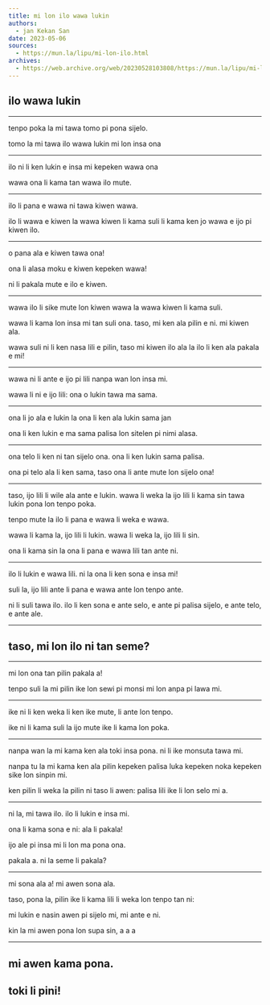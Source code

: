 ```yaml
---
title: mi lon ilo wawa lukin
authors:
  - jan Kekan San
date: 2023-05-06
sources:
  - https://mun.la/lipu/mi-lon-ilo.html
archives:
  - https://web.archive.org/web/20230528103808/https://mun.la/lipu/mi-lon-ilo.html
---
```


## ilo wawa lukin

---

tenpo poka la mi tawa tomo pi pona sijelo.

tomo la mi tawa ilo wawa lukin mi lon insa ona

---

ilo ni li ken lukin e insa mi kepeken wawa ona

wawa ona li kama tan wawa ilo mute.

---

ilo li pana e wawa ni tawa kiwen wawa.

ilo li wawa e kiwen la wawa kiwen li kama suli li kama ken jo wawa e ijo pi kiwen ilo.

---

o pana ala e kiwen tawa ona!

ona li alasa moku e kiwen kepeken wawa!

ni li pakala mute e ilo e kiwen.

---

wawa ilo li sike mute lon kiwen wawa la wawa kiwen li kama suli.

wawa li kama lon insa mi tan suli ona. taso, mi ken ala pilin e ni. mi kiwen ala.

wawa suli ni li ken nasa lili e pilin, taso mi kiwen ilo ala la ilo li ken ala pakala e mi!

---

wawa ni li ante e ijo pi lili nanpa wan lon insa mi.

wawa li ni e ijo lili: ona o lukin tawa ma sama.

---

ona li jo ala e lukin la ona li ken ala lukin sama jan

ona li ken lukin e ma sama palisa lon sitelen pi nimi alasa.

---

ona telo li ken ni tan sijelo ona. ona li ken lukin sama palisa.

ona pi telo ala li ken sama, taso ona li ante mute lon sijelo ona!

---

taso, ijo lili li wile ala ante e lukin. wawa li weka la ijo lili li kama sin tawa lukin pona lon tenpo poka.

tenpo mute la ilo li pana e wawa li weka e wawa.

wawa li kama la, ijo lili li lukin. wawa li weka la, ijo lili li sin.

ona li kama sin la ona li pana e wawa lili tan ante ni.

---

ilo li lukin e wawa lili. ni la ona li ken sona e insa mi!

suli la, ijo lili ante li pana e wawa ante lon tenpo ante.

ni li suli tawa ilo. ilo li ken sona e ante selo, e ante pi palisa sijelo, e ante telo, e ante ale.

---

## taso, mi lon ilo ni tan seme?

---

mi lon ona tan pilin pakala a!

tenpo suli la mi pilin ike lon sewi pi monsi mi lon anpa pi lawa mi.

---

ike ni li ken weka li ken ike mute, li ante lon tenpo.

ike ni li kama suli la ijo mute ike li kama lon poka.

---

nanpa wan la mi kama ken ala toki insa pona. ni li ike monsuta tawa mi.

nanpa tu la mi kama ken ala pilin kepeken palisa luka kepeken noka kepeken sike lon sinpin mi.

ken pilin li weka la pilin ni taso li awen: palisa lili ike li lon selo mi a.

---

ni la, mi tawa ilo. ilo li lukin e insa mi.

ona li kama sona e ni: ala li pakala!

ijo ale pi insa mi li lon ma pona ona.

pakala a. ni la seme li pakala?

---

mi sona ala a! mi awen sona ala.

taso, pona la, pilin ike li kama lili li weka lon tenpo tan ni:

mi lukin e nasin awen pi sijelo mi, mi ante e ni.

kin la mi awen pona lon supa sin, a a a

---

## mi awen kama pona.

## toki li pini!